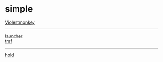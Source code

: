 # simple
[Violentmonkey](https://chromewebstore.google.com/detail/violentmonkey/jinjaccalgkegednnccohejagnlnfdag?hl=be)
*************************************************************************************************
[launcher](https://raw.githubusercontent.com/aastankeev/simple/refs/heads/main/launcher.user.js)  
[traf](https://github.com/aastankeev/simple/raw/refs/heads/main/traf.user.js)  
*************************************************************************************************
[hold](https://github.com/aastankeev/simple/raw/refs/heads/main/hold.user.js)
